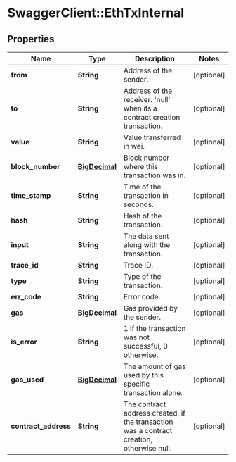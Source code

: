 # SwaggerClient::EthTxInternal

## Properties
Name | Type | Description | Notes
------------ | ------------- | ------------- | -------------
**from** | **String** | Address of the sender. | [optional] 
**to** | **String** | Address of the receiver. &#x27;null&#x27; when its a contract creation transaction. | [optional] 
**value** | **String** | Value transferred in wei. | [optional] 
**block_number** | [**BigDecimal**](BigDecimal.md) | Block number where this transaction was in. | [optional] 
**time_stamp** | **String** | Time of the transaction in seconds. | [optional] 
**hash** | **String** | Hash of the transaction. | [optional] 
**input** | **String** | The data sent along with the transaction. | [optional] 
**trace_id** | **String** | Trace ID. | [optional] 
**type** | **String** | Type of the transaction. | [optional] 
**err_code** | **String** | Error code. | [optional] 
**gas** | [**BigDecimal**](BigDecimal.md) | Gas provided by the sender. | [optional] 
**is_error** | **String** | 1 if the transaction was not successful, 0 otherwise. | [optional] 
**gas_used** | [**BigDecimal**](BigDecimal.md) | The amount of gas used by this specific transaction alone. | [optional] 
**contract_address** | **String** | The contract address created, if the transaction was a contract creation, otherwise null. | [optional] 

